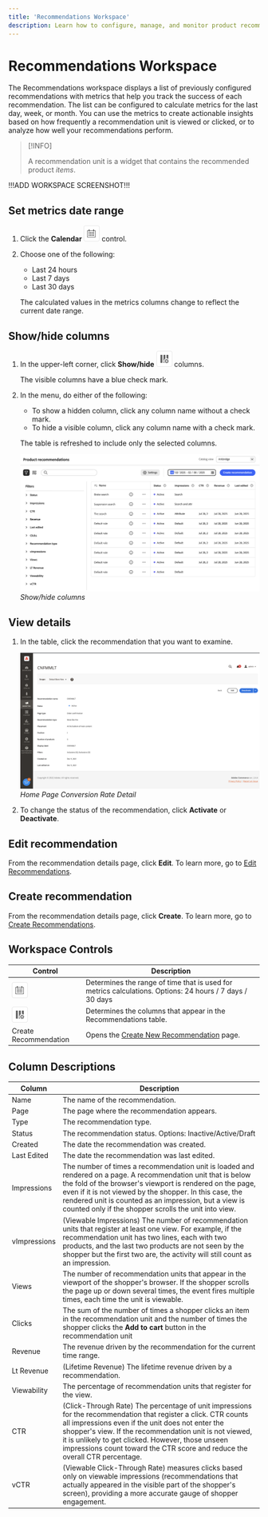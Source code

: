 ```yaml
---
title: 'Recommendations Workspace'
description: Learn how to configure, manage, and monitor product recommendation performance.
---
```

# Recommendations Workspace

The Recommendations workspace displays a list of previously configured recommendations with metrics that help you track the success of each recommendation. The list can be configured to calculate metrics for the last day, week, or month. You can use the metrics to create actionable insights based on how frequently a recommendation unit is viewed or clicked, or to analyze how well your recommendations perform.

>[!INFO]
>
>A recommendation unit is a widget that contains the recommended product _items_.

!!!ADD WORKSPACE SCREENSHOT!!!

## Set metrics date range

1. Click the **Calendar** ![Calendar selector](../../assets/icon-calendar.png) control.

1. Choose one of the following:

   - Last 24 hours
   - Last 7 days
   - Last 30 days

   The calculated values in the metrics columns change to reflect the current date range.

## Show/hide columns

1. In the upper-left corner, click **Show/hide** ![Column selector](../../assets/icon-show-hide-columns.png) columns.

   The visible columns have a blue check mark.

1. In the menu, do either of the following:

   - To show a hidden column, click any column name without a check mark.
   - To hide a visible column, click any column name with a check mark.

   The table is refreshed to include only the selected columns.

   ![Recommendations workspace](../../assets/workspace-select-columns.png)
   _Show/hide columns_

## View details

1. In the table, click the recommendation that you want to examine.

   ![Recommendations workspace](../../assets/recommendation-detail.png)
   _Home Page Conversion Rate Detail_

1. To change the status of the recommendation, click **Activate** or **Deactivate**.

## Edit recommendation

From the recommendation details page, click **Edit**. To learn more, go to [Edit Recommendations](edit.md).

## Create recommendation

From the recommendation details page, click **Create**. To learn more, go to [Create Recommendations](create.md).

## Workspace Controls

|Control|Description|
|---|---|
|![Calendar selector](../../assets/icon-calendar.png)|Determines the range of time that is used for metrics calculations. Options: 24 hours / 7 days / 30 days|
|![Column selector](../../assets/icon-show-hide-columns.png)|Determines the columns that appear in the Recommendations table.|
|Create Recommendation|Opens the [Create New Recommendation](create.md) page.|

## Column Descriptions

|Column|Description|
|---|---|
|Name|The name of the recommendation.|
|Page|The page where the recommendation appears.|
|Type|The recommendation type.|
|Status|The recommendation status. Options: Inactive/Active/Draft|
|Created|The date the recommendation was created.|
|Last Edited|The date the recommendation was last edited.|
|Impressions|The number of times a recommendation unit is loaded and rendered on a page. A recommendation unit that is below the fold of the browser's viewport is rendered on the page, even if it is not viewed by the shopper. In this case, the rendered unit is counted as an impression, but a view is counted only if the shopper scrolls the unit into view.|
|vImpressions|(Viewable Impressions) The number of recommendation units that register at least one view. For example, if the recommendation unit has two lines, each with two products, and the last two products are not seen by the shopper but the first two are, the activity will still count as an impression.|
|Views|The number of recommendation units that appear in the viewport of the shopper's browser. If the shopper scrolls the page up or down several times, the event fires multiple times, each time the unit is viewable.|
|Clicks|The sum of the number of times a shopper clicks an item in the recommendation unit and the number of times the shopper clicks the **Add to cart** button in the recommendation unit|
|Revenue|The revenue driven by the recommendation for the current time range.|
|Lt Revenue|(Lifetime Revenue) The lifetime revenue driven by a recommendation.|
|Viewability|The percentage of recommendation units that register for the view.|
|CTR|(Click-Through Rate) The percentage of unit impressions for the recommendation that register a click. CTR counts all impressions even if the unit does not enter the shopper's view. If the recommendation unit is not viewed, it is unlikely to get clicked. However, those unseen impressions count toward the CTR score and reduce the overall CTR percentage.|
|vCTR|(Viewable Click-Through Rate) measures clicks based only on viewable impressions (recommendations that actually appeared in the visible part of the shopper's screen), providing a more accurate gauge of shopper engagement.|
